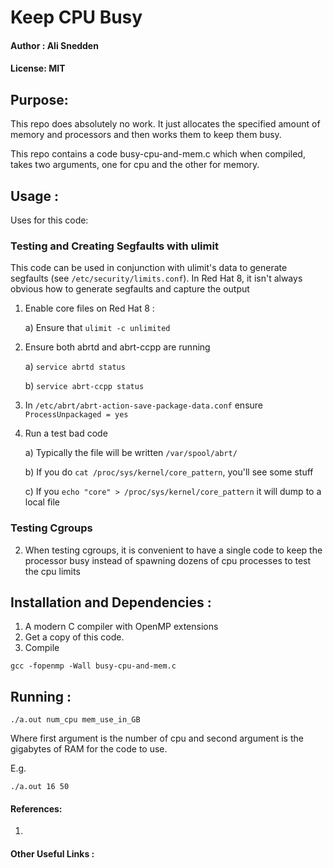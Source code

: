 # Keep CPU Busy
#### Author : Ali Snedden
#### License: MIT
## Purpose:
This repo does absolutely no work. It just allocates the specified amount of memory
and processors and then works them to keep them busy. 

This repo contains a code busy-cpu-and-mem.c which when compiled, takes two
arguments, one for cpu and the other for memory.

## Usage :
Uses for this code:

### Testing and Creating Segfaults with ulimit
This code can be used in conjunction with ulimit's data to generate segfaults
(see `/etc/security/limits.conf`). In Red Hat 8, it isn't always obvious how to 
generate segfaults and capture the output

1. Enable core files on Red Hat 8 : 
    
    a) Ensure that `ulimit -c unlimited`

2. Ensure both abrtd and abrt-ccpp are running

    a) `service abrtd status`

    b) `service abrt-ccpp status`

3. In `/etc/abrt/abrt-action-save-package-data.conf` ensure `ProcessUnpackaged = yes`

4. Run a test bad code

    a) Typically the file will be written `/var/spool/abrt/`

    b) If you do `cat /proc/sys/kernel/core_pattern`, you'll see some stuff

    c) If you `echo "core" > /proc/sys/kernel/core_pattern` it will dump
       to a local file

### Testing Cgroups
2. When testing cgroups, it is convenient to have a single code to keep the processor
   busy instead of spawning dozens of cpu processes to test the cpu limits


## Installation and Dependencies :
1. A modern C compiler with OpenMP extensions
2. Get a copy of this code.
3. Compile 
```
gcc -fopenmp -Wall busy-cpu-and-mem.c
```


## Running :
```
./a.out num_cpu mem_use_in_GB
```
Where first argument is the number of cpu and second argument is the gigabytes of RAM 
for the code to use.

E.g. 
```
./a.out 16 50
```



#### References:
1.

#### Other Useful Links :
